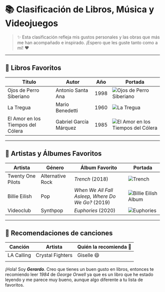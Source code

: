 # 📚 Clasificación de Libros, Música y Videojuegos
> ✨ Esta clasificación refleja mis gustos personales y las obras que más me han acompañado e inspirado. ¡Espero que les guste tanto como a mí! ❤️
---

## 📖 Libros Favoritos

| Título                        | Autor                  | Año | Portada |
| ------------------------------ | ---------------------- | --- | ------- |
| Ojos de Perro Siberiano        | Antonio Santa Ana       | 1998 | ![Ojos de Perro Siberiano](https://www.elsotano.com/sotano_covers/9786078/9786078842841.jpg) |
| La Tregua                      | Mario Benedetti         | 1960 | ![La Tregua](https://http2.mlstatic.com/D_NQ_NP_648510-MLU53889265589_022023-O.webp) |
| El Amor en los Tiempos del Cólera | Gabriel García Márquez | 1985 | ![El Amor en los Tiempos del Cólera](https://blogger.googleusercontent.com/img/b/R29vZ2xl/AVvXsEj4NbXx5AHCOYlTesDLgVy17OQAZo_Ky_PKOh5hCCIkWR10c6NnjKE4dDIzNPV0fJnZFvM8DaLWKVGbTpc27WbdAGglrkVhhtQpn47u95ZDBbusj_dDRCwFuAe6-bDJTymaNzbl8l2ewq82/s1600/amor+tiempos.jpg) |

---

## 🎵 Artistas y Álbumes Favoritos

| Artista            | Género           | Álbum Favorito                           | Portada |
| ------------------- | ---------------- | ----------------------------------------- | ------- |
| Twenty One Pilots   | Alternative Rock | *Trench* (2018)                           | ![Trench](https://m.media-amazon.com/images/I/91-KMkmbh9L._UF1000,1000_QL80_.jpg) |
| Billie Eilish       | Pop              | *When We All Fall Asleep, Where Do We Go?* (2019) | ![Billie Eilish Album](https://m.media-amazon.com/images/I/81idxQqxTlL._UF1000,1000_QL80_.jpg) |
| Videoclub           | Synthpop         | *Euphories* (2020)                        | ![Euphories](https://m.media-amazon.com/images/I/71EztzIXkiL._UF1000,1000_QL80_.jpg) |

---

## 🎵 Recomendaciones de canciones
| Canción | Artista | Quién la recomienda 📝  |
|--------------|--------------|--------------|
| LA Calling | Crystal Fighters | Giselle 😄 |
| |  |  |

¡Hola! Soy ***Gerardo***. Creo que tienes un buen gusto en libros, entonces te recomiendo leer *1984* de *George Orwell* ya que es un libro que he estado leyendo y me parece muy bueno, aunque algo diferente a tu lista de favoritos.


